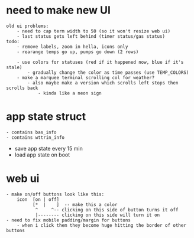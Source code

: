 # need to make new UI
    old ui problems:
        - need to cap term width to 50 (so it won't resize web ui)
        - last status gets left behind (timer status/gas status)
    todo:
        - remove labels, zoom in hella, icons only
        - rearange temps go up, pumps go down (2 rows)

        - use colors for statuses (red if it happened now, blue if it's stale)
            - gradually change the color as time passes (use TEMP_COLORS)
        - make a marquee terminal scrolling col for weather?
            - also maybe make a version which scrolls left stops then scrolls back
                - kinda like a neon sign

# app state struct
    - contains bas_info
    - contains wttrin_info
- save app state every 15 min
- load app state on boot

# web ui
    - make on/off buttons look like this:
        icon  [on | off]
              [*  |    ]  -- make this a color
               ^     ^-- clicking on this side of button turns it off
               |-------- clicking on this side will turn it on
    - need to fix mobile padding/margin for buttons
        - when i click them they become huge hitting the border of other buttons
